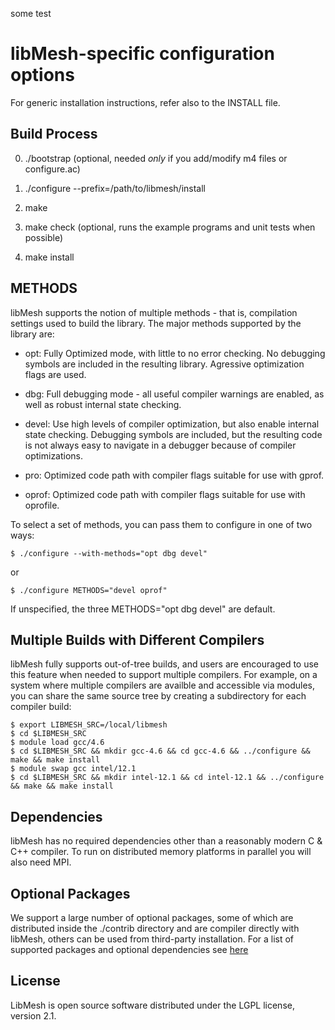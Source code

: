 some test

libMesh-specific configuration options
======================================

For generic installation instructions, refer also to the INSTALL file.

Build Process
-------------
0. ./bootstrap (optional, needed *only* if you add/modify m4 files or configure.ac)

1. ./configure --prefix=/path/to/libmesh/install

2. make

3. make check
   (optional, runs the example programs and unit tests when possible)

4. make install


METHODS
-------

libMesh supports the notion of multiple methods - that is, compilation
settings used to build the library.  The major methods supported by
the library are:

* opt: Fully Optimized mode, with little to no error checking. No debugging
  symbols are included in the resulting library.  Agressive optimization
  flags are used.

* dbg: Full debugging mode - all useful compiler warnings are enabled,
  as well as robust internal state checking.

* devel: Use high levels of compiler optimization, but also enable internal
  state checking.  Debugging symbols are included, but the resulting
  code is not always easy to navigate in a debugger because of
  compiler optimizations.

* pro: Optimized code path with compiler flags suitable for use with gprof.

* oprof: Optimized code path with compiler flags suitable for use with oprofile.


To select a set of methods, you can pass them to configure in one of two ways:

    $ ./configure --with-methods="opt dbg devel"

or

    $ ./configure METHODS="devel oprof"

If unspecified, the three METHODS="opt dbg devel" are default.


Multiple Builds with Different Compilers
----------------------------------------

libMesh fully supports out-of-tree builds, and users are encouraged to use this
feature when needed to support multiple compilers. For example, on a system
where multiple compilers are availble and accessible via modules, you can share
the same source tree by creating a subdirectory for each compiler build:

    $ export LIBMESH_SRC=/local/libmesh
    $ cd $LIBMESH_SRC
    $ module load gcc/4.6
    $ cd $LIBMESH_SRC && mkdir gcc-4.6 && cd gcc-4.6 && ../configure && make && make install
    $ module swap gcc intel/12.1
    $ cd $LIBMESH_SRC && mkdir intel-12.1 && cd intel-12.1 && ../configure && make && make install


Dependencies
------------

libMesh has no required dependencies other than a reasonably modern C
& C++ compiler.  To run on distributed memory platforms in parallel
you will also need MPI.

Optional Packages
-----------------

We support a large number of optional packages, some of which are
distributed inside the ./contrib directory and are compiler directly
with libMesh, others can be used from third-party installation.  For a
list of supported packages and optional dependencies see
[here](http://libmesh.github.io/externalsoftware.html)

License
-------

LibMesh is open source software distributed under the LGPL license, version 2.1.
